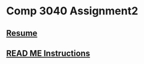 # Comp 3040 Assignment2

## [Resume](docs/Ethan%20Ducharme%20Resume)

## [READ ME Instructions](docs/README)
